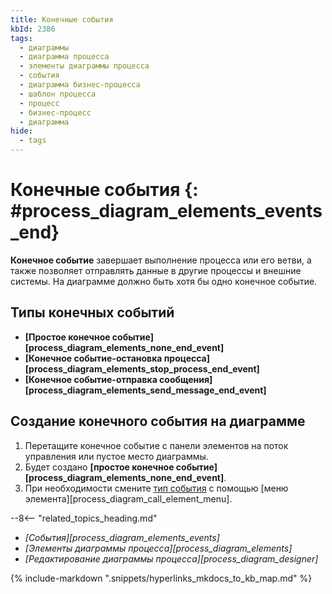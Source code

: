 ```yaml
---
title: Конечные события
kbId: 2386
tags:
  - диаграммы
  - диаграмма процесса
  - элементы диаграммы процесса
  - события
  - диаграмма бизнес-процесса
  - шаблон процесса
  - процесс
  - бизнес-процесс
  - диаграмма
hide:
  - tags
---
```



# Конечные события {: #process_diagram_elements_events_end}

**Конечное событие** завершает выполнение процесса или его ветви, а также позволяет отправлять данные в другие процессы и внешние системы. На диаграмме должно быть хотя бы одно конечное событие.

## Типы конечных событий

- **[Простое конечное событие][process_diagram_elements_none_end_event]**
- **[Конечное событие-остановка процесса][process_diagram_elements_stop_process_end_event]**
- **[Конечное событие-отправка сообщения][process_diagram_elements_send_message_end_event]**

## Создание конечного события на диаграмме

1. Перетащите конечное событие с панели элементов на поток управления или пустое место диаграммы.
2. Будет создано **[простое конечное событие][process_diagram_elements_none_end_event]**.
3. При необходимости смените [тип события](#типы-конечных-событий) с помощью [меню элемента][process_diagram_call_element_menu].

<div class="relatedTopics">

--8<-- "related_topics_heading.md"

- *[События][process_diagram_elements_events]*
- *[Элементы диаграммы процесса][process_diagram_elements]*
- *[Редактирование диаграммы процесса][process_diagram_designer]*

</div>

{% include-markdown ".snippets/hyperlinks_mkdocs_to_kb_map.md" %}
